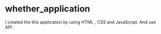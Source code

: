 # whether_application
I created the this application by using HTML , CSS and JavaScript. And use API .
